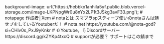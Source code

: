<!DOCTYPE html>
<html lang="en">
<head>
background-image: url('https://hebbkx1anhila5yf.public.blob.vercel-storage.com/image-LKPNpgWr0u8nYx2LP1t3JSkg3avF33.png');
# notapage
作成者│Xem
# notaとは
スマブラspスティーブ使いのnotaさんは魅せプをしているYoutuberだ！
# nota.net
https://youtube.com/@nota-god?si=CHiv0s_PxJ9yKnkr
# ⇧Youtube，⇩Discordサーバー
https://discord.gg/kZYKp4txcQ
# supportが必要？
サポートはこの鯖まで
 <a href="https://discord.gg/snV9WUnX4h" target="_blank" class="discord-button">
